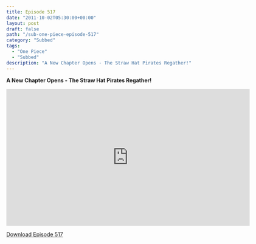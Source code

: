```yaml
---
title: Episode 517
date: "2011-10-02T05:30:00+00:00"
layout: post
draft: false
path: "/sub-one-piece-episode-517"
category: "Subbed"
tags:
  - "One Piece"
  - "Subbed"
description: "A New Chapter Opens - The Straw Hat Pirates Regather!"
---
```


**A New Chapter Opens - The Straw Hat Pirates Regather!**

<iframe width="640" height="360" src="https://www.rapidvideo.com/e/G6FRPF4T2N" frameborder="0" marginwidth=0 marginheight=0 scrolling=no allowfullscreen></iframe>

<a href="http://ouo.io/qs/eCodkFEQ?s=https://rapidvid.to/d/https://www.rapidvideo.com/e/G6FRPF4T2N">Download Episode 517</a>
